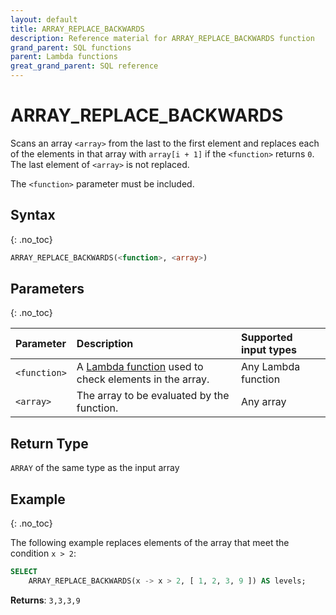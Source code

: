 ```yaml
---
layout: default
title: ARRAY_REPLACE_BACKWARDS
description: Reference material for ARRAY_REPLACE_BACKWARDS function
grand_parent: SQL functions
parent: Lambda functions
great_grand_parent: SQL reference
---
```


# ARRAY\_REPLACE\_BACKWARDS

Scans an array `<array>` from the last to the first element and replaces each of the elements in that array with `array[i + 1]` if the `<function>` returns `0`. The last element of `<array>` is not replaced.

The `<function>` parameter must be included.

## Syntax
{: .no_toc}

```sql
ARRAY_REPLACE_BACKWARDS(<function>, <array>)
```
## Parameters
{: .no_toc} 

| Parameter | Description                        | Supported input types | 
| :--------- | :-------------------------------------- |:-------|
| `<function>`  | A [Lambda function](../../../Guides/working-with-semi-structured-data/working-with-arrays.md#manipulating-arrays-with-lambda-functions) used to check elements in the array. | Any Lambda function | 
| `<array>`   | The array to be evaluated by the function.        | Any array | 

## Return Type
`ARRAY` of the same type as the input array 

## Example
{: .no_toc}

The following example replaces elements of the array that meet the condition `x > 2`:

```sql
SELECT
	ARRAY_REPLACE_BACKWARDS(x -> x > 2, [ 1, 2, 3, 9 ]) AS levels;
```

**Returns**: `3,3,3,9`